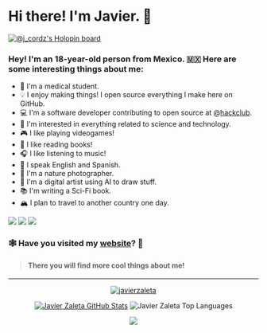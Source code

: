# Hi there! I'm Javier. 👋

[![@j_cordz's Holopin board](https://holopin.me/j_cordz)](https://holopin.io/@j_cordz)

### Hey! I'm an 18-year-old person from Mexico. 🇲🇽 Here are some interesting things about me:
- 🔬 I'm a medical student. 
- 💡 I enjoy making things! I open source everything I make here on GitHub.
- 💻 I'm a software developer contributing to open source at @[hackclub](https://github.com/hackclub).
- 🔭 I'm interested in everything related to science and technology.
- 🎮 I like playing videogames!
- 📕 I like reading books!
- 🎧 I like listening to music!
- 📣 I speak English and Spanish.
- 📸 I'm a nature photographer.
- 🤖 I'm a digital artist using AI to draw stuff.
- 📚 I'm writing a Sci-Fi book. 
- 🏔️ I plan to travel to another country one day.
 
<!--
**javierzaleta/javierzaleta** is a ✨ _special_ ✨ repository because its `README.md` (this file) appears on your GitHub profile.

Here are some ideas to get you started:

- 🔭 I’m currently working on ...
- 🌱 I’m currently learning ...
- 👯 I’m looking to collaborate on ...
- 🤔 I’m looking for help with ...
- 💬 Ask me about ...
- 📫 How to reach me: ...
- 😄 Pronouns: ...
- ⚡ Fun fact: ...
-->

![](https://komarev.com/ghpvc/?username=javierzaleta)
![](https://img.shields.io/github/followers/javierzaleta?style=social)
<a href="https://scrapbook.hackclub.com/javierzaleta"><img src="https://img.shields.io/badge/Scrapbook-%23EC3750.svg?&style=flat&logo=hack-club&logoColor=white"></a>

### 🕸 Have you visited my [website](https://javierzaleta.vercel.app/)? 👀
> #### There you will find more cool things about me! 

---

<p align="center"><a href="https://github.com/ryo-ma/github-profile-trophy">
  <img src="https://github-profile-trophy.vercel.app/?username=javierzaleta&theme=gruvbox&column=8&margin-w=10&no-frame=true" alt="javierzaleta"/></a>
</p>

<p align="center"><a href="https://github.com/anuraghazra/github-readme-stats">
  <img src="https://github-readme-stats.vercel.app/api?username=javierzaleta&show_icons=true&hide_border=true&theme=onedark" alt="Javier Zaleta GitHub Stats"/></a>
  <img src="https://github-readme-stats.vercel.app/api/top-langs/?username=javierzaleta&hide_border=true&theme=onedark" alt="Javier Zaleta Top Languages"/></a>
</p>

<p align="center">
 <img src="https://github.com/javierzaleta/javierzaleta-metrics/blob/main/github-metrics.svg">
</p>
